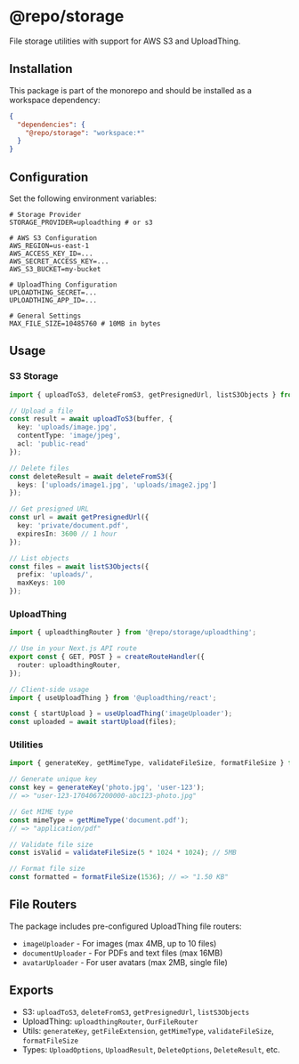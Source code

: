 # @repo/storage

File storage utilities with support for AWS S3 and UploadThing.

## Installation

This package is part of the monorepo and should be installed as a workspace dependency:

```json
{
  "dependencies": {
    "@repo/storage": "workspace:*"
  }
}
```

## Configuration

Set the following environment variables:

```env
# Storage Provider
STORAGE_PROVIDER=uploadthing # or s3

# AWS S3 Configuration
AWS_REGION=us-east-1
AWS_ACCESS_KEY_ID=...
AWS_SECRET_ACCESS_KEY=...
AWS_S3_BUCKET=my-bucket

# UploadThing Configuration
UPLOADTHING_SECRET=...
UPLOADTHING_APP_ID=...

# General Settings
MAX_FILE_SIZE=10485760 # 10MB in bytes
```

## Usage

### S3 Storage

```typescript
import { uploadToS3, deleteFromS3, getPresignedUrl, listS3Objects } from '@repo/storage/s3';

// Upload a file
const result = await uploadToS3(buffer, {
  key: 'uploads/image.jpg',
  contentType: 'image/jpeg',
  acl: 'public-read'
});

// Delete files
const deleteResult = await deleteFromS3({
  keys: ['uploads/image1.jpg', 'uploads/image2.jpg']
});

// Get presigned URL
const url = await getPresignedUrl({
  key: 'private/document.pdf',
  expiresIn: 3600 // 1 hour
});

// List objects
const files = await listS3Objects({
  prefix: 'uploads/',
  maxKeys: 100
});
```

### UploadThing

```typescript
import { uploadthingRouter } from '@repo/storage/uploadthing';

// Use in your Next.js API route
export const { GET, POST } = createRouteHandler({
  router: uploadthingRouter,
});

// Client-side usage
import { useUploadThing } from '@uploadthing/react';

const { startUpload } = useUploadThing('imageUploader');
const uploaded = await startUpload(files);
```

### Utilities

```typescript
import { generateKey, getMimeType, validateFileSize, formatFileSize } from '@repo/storage';

// Generate unique key
const key = generateKey('photo.jpg', 'user-123');
// => "user-123-1704067200000-abc123-photo.jpg"

// Get MIME type
const mimeType = getMimeType('document.pdf');
// => "application/pdf"

// Validate file size
const isValid = validateFileSize(5 * 1024 * 1024); // 5MB

// Format file size
const formatted = formatFileSize(1536); // => "1.50 KB"
```

## File Routers

The package includes pre-configured UploadThing file routers:

- `imageUploader` - For images (max 4MB, up to 10 files)
- `documentUploader` - For PDFs and text files (max 16MB)
- `avatarUploader` - For user avatars (max 2MB, single file)

## Exports

- S3: `uploadToS3`, `deleteFromS3`, `getPresignedUrl`, `listS3Objects`
- UploadThing: `uploadthingRouter`, `OurFileRouter`
- Utils: `generateKey`, `getFileExtension`, `getMimeType`, `validateFileSize`, `formatFileSize`
- Types: `UploadOptions`, `UploadResult`, `DeleteOptions`, `DeleteResult`, etc.